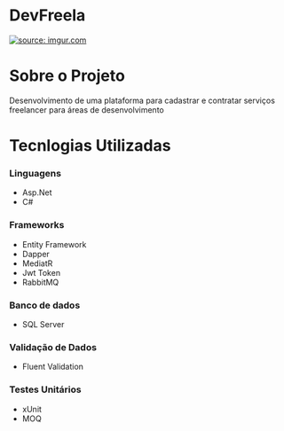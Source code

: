 # DevFreela
<a href="https://imgur.com/DvB8z4S"><img src="https://i.imgur.com/DvB8z4S.png" title="source: imgur.com" /></a>
# Sobre o Projeto
Desenvolvimento de uma plataforma para cadastrar e contratar serviços freelancer para áreas de desenvolvimento
# Tecnlogias Utilizadas 
<h3>Linguagens</h3>
<ul>
    <li>Asp.Net</li>
    <li>C#</li>
</ul>
<h3>Frameworks</h3>
<ul>    
    <li>Entity Framework</li>
    <li>Dapper</li>
    <li>MediatR</li>
    <li>Jwt Token</li>
    <li>RabbitMQ</li>
</ul>
<h3>Banco de dados</h3>
<ul>
    <li>SQL Server</li>
</ul>
<h3>Validação de Dados</h3>
<ul>
    <li>Fluent Validation</li>
</ul>
<h3>Testes Unitários</h3>
<ul>
    <li>xUnit</li>
    <li>MOQ</li>
</ul>
